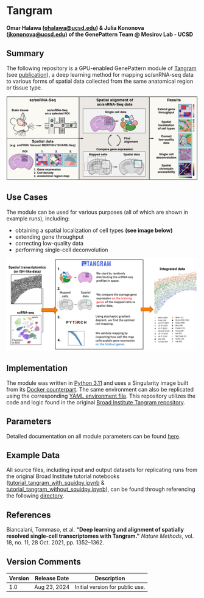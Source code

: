 # Tangram
#### Omar Halawa (ohalawa@ucsd.edu) & Julia Kononova (jkononova@ucsd.edu) of the GenePattern Team @ Mesirov Lab - UCSD

## Summary
The following repository is a GPU-enabled GenePattern module of [Tangram](https://github.com/broadinstitute/Tangram) (see [publication](https://www.nature.com/articles/s41592-021-01264-7)), a deep learning method for mapping sc/snRNA-seq data to various forms of spatial data collected from the same anatomical region or tissue type.   

![Tangram](other/tangram_description.png)
   
## Use Cases
The module can be used for various purposes (all of which are shown in example runs), including: 
- obtaining a spatial localization of cell types **(see image below)**
- extending gene throughput
- correcting low-quality data
- performing single-cell deconvolution

![Cell Types](other/cell_types.png)

## Implementation   
The module was written in [Python 3.11](https://www.python.org/downloads/release/python-3110/) and uses a Singularity image built from its [Docker counterpart](https://hub.docker.com/layers/omarhalawa/tangram/v1.3/images/sha256-77a432f4d5ebe023e0ed073cb945600dd2f316e14b20aa27cc1f4077cf88f840?context=repo). The same environment can also be replicated using the corresponding [YAML environment file](https://github.com/genepattern/Tangram/blob/develop/tangram_environment.yml). This repository utilizes the code and logic found in the original [Broad Institute Tangram repository](https://github.com/broadinstitute/Tangram).

## Parameters
Detailed documentation on all module parameters can be found [here](/docs/parameters.md).

## Example Data
All source files, including input and output datasets for replicating runs from the original Broad Institute tutorial notebooks ([tutorial_tangram_with_squidpy.ipynb](https://github.com/broadinstitute/Tangram/blob/master/tutorial_tangram_with_squidpy.ipynb) & [tutorial_tangram_without_squidpy.ipynb](https://github.com/broadinstitute/Tangram/blob/master/tutorial_tangram_without_squidpy.ipynb)), can be found through referencing the following [directory](/data/). 

## References   
Biancalani, Tommaso, et al. **“Deep learning and alignment of spatially resolved single-cell transcriptomes with Tangram.”** _Nature Methods_, vol. 18, no. 11, 28 Oct. 2021, pp. 1352–1362.</p>

## Version Comments

| Version | Release Date | Description                                 |
----------|--------------|---------------------------------------------|
| 1.0 | Aug 23, 2024 | Initial version for public use. |
